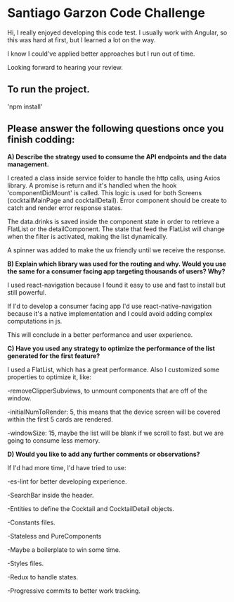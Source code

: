 # Santiago Garzon Code Challenge
Hi, I really enjoyed developing this code test.
I usually work with Angular, so this was hard at first, but I learned a lot on the way.

I know I could've applied better approaches but I run out of time.

Looking forward to hearing your review.

## To run the project.
'npm install'


## Please answer the following questions once you finish codding:

**A) Describe the strategy used to consume the API endpoints and the data management.**

I created a class inside service folder to handle the http calls, using Axios library. A promise is return and it's handled when the hook 'componentDidMount' is called. This logic is used for both Screens (cocktailMainPage and cocktailDetail).
Error component should be create to catch and render error response states.

The data.drinks is saved inside the component state in order to retrieve a FlatList or the detailComponent. The state that feed the FlatList will change when the filter is activated, making the list dynamically.

A spinner was added to make the ux friendly until we receive the response. 

**B) Explain which library was used for the routing and why. Would you use the same for a consumer facing app targeting thousands of users? Why?**

I used react-navigation because I found it easy to use and fast to install but still powerful.

If I'd to develop a consumer facing app I'd use react-native-navigation because it's a native implementation and I could avoid adding complex computations in js.

This will conclude in a better performance and user experience.

**C) Have you used any strategy to optimize the performance of the list generated for the first feature?**

I used a FlatList, which has a great performance. Also I customized some properties to optimize it, like:

-removeClipperSubviews, to unmount components that are off of the window.

-initialNumToRender: 5, this means that the device screen will be covered within the first 5 cards are rendered.

-windowSize: 15, maybe the list will be blank if we scroll to fast. but we are going to consume less memory.


**D) Would you like to add any further comments or observations?**

If I'd had more time, I'd have tried to use:


-es-lint for better developing experience.

-SearchBar inside the header.

-Entities to define the Cocktail and CocktailDetail objects.

-Constants files.

-Stateless and PureComponents

-Maybe a boilerplate to win some time.

-Styles files.

-Redux to handle states.

-Progressive commits to better work tracking.